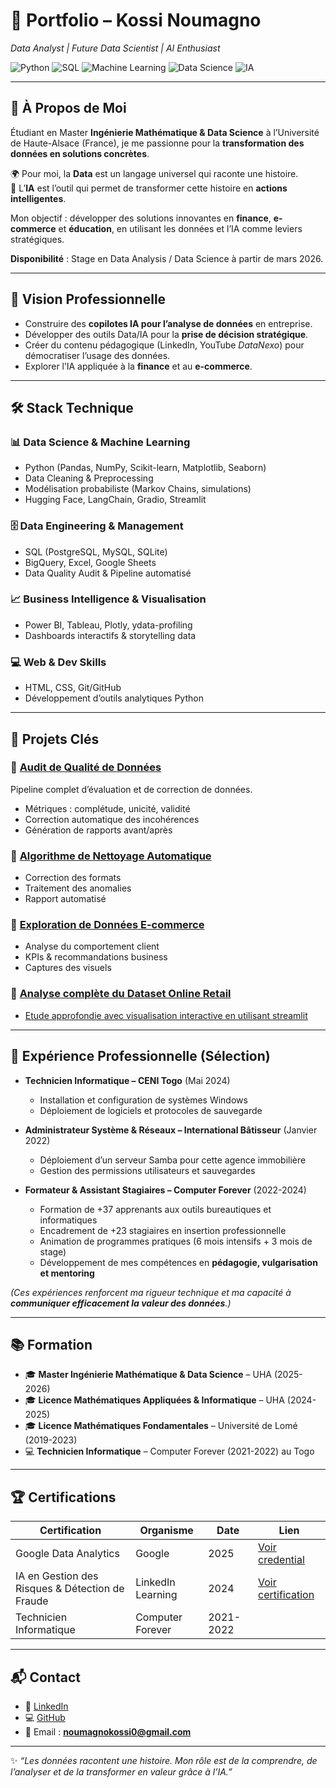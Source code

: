 # 🚀 Portfolio – Kossi Noumagno  
*Data Analyst | Future Data Scientist | AI Enthusiast*

![Python](https://img.shields.io/badge/Python-Expert-green) 
![SQL](https://img.shields.io/badge/SQL-Advanced-blue) 
![Machine Learning](https://img.shields.io/badge/Machine-Learning-orange) 
![Data Science](https://img.shields.io/badge/Data-Science-purple)
![IA](https://img.shields.io/badge/Intelligence-Artificielle-red)

---

## 👋 À Propos de Moi  

Étudiant en Master **Ingénierie Mathématique & Data Science** à l’Université de Haute-Alsace (France), je me passionne pour la **transformation des données en solutions concrètes**.  

🌍 Pour moi, la **Data** est un langage universel qui raconte une histoire.  
🤖 L’**IA** est l’outil qui permet de transformer cette histoire en **actions intelligentes**.  

Mon objectif : développer des solutions innovantes en **finance**, **e-commerce** et **éducation**, en utilisant les données et l’IA comme leviers stratégiques.  

**Disponibilité** : Stage en Data Analysis / Data Science à partir de mars 2026.  

---

## 🎯 Vision Professionnelle  

- Construire des **copilotes IA pour l’analyse de données** en entreprise.  
- Développer des outils Data/IA pour la **prise de décision stratégique**.  
- Créer du contenu pédagogique (LinkedIn, YouTube *DataNexo*) pour démocratiser l’usage des données.  
- Explorer l’IA appliquée à la **finance** et au **e-commerce**.  

---

## 🛠️ Stack Technique  

### 📊 Data Science & Machine Learning  
- Python (Pandas, NumPy, Scikit-learn, Matplotlib, Seaborn)  
- Data Cleaning & Preprocessing  
- Modélisation probabiliste (Markov Chains, simulations)  
- Hugging Face, LangChain, Gradio, Streamlit  

### 🗄️ Data Engineering & Management  
- SQL (PostgreSQL, MySQL, SQLite)  
- BigQuery, Excel, Google Sheets  
- Data Quality Audit & Pipeline automatisé  

### 📈 Business Intelligence & Visualisation  
- Power BI, Tableau, Plotly, ydata-profiling  
- Dashboards interactifs & storytelling data  

### 💻 Web & Dev Skills  
- HTML, CSS, Git/GitHub  
- Développement d’outils analytiques Python  

---

## 📂 Projets Clés  

### 🔹 [Audit de Qualité de Données](https://dave-kossi.github.io/Data-Quality-Audit-and-Cleaning-Pipeline)  
Pipeline complet d’évaluation et de correction de données.  
- Métriques : complétude, unicité, validité  
- Correction automatique des incohérences  
- Génération de rapports avant/après  

### 🔹 [Algorithme de Nettoyage Automatique](https://github.com/Dave-kossi/Cleanning_Algorithm)  
- Correction des formats  
- Traitement des anomalies  
- Rapport automatisé  

### 🔹 [Exploration de Données E-commerce](https://github.com/Dave-kossi/analyse_produits_e-commerce)  
- Analyse du comportement client  
- KPIs & recommandations business  
- Captures des visuels
### 🔹 [Analyse complète du Dataset Online Retail](https://github.com/Dave-kossi/Online_Retail_Project)
- [Etude approfondie avec visualisation interactive en utilisant streamlit](https://onlineretailproject-n4u86pch6tfkxqdhtaceco.streamlit.app/)
---

## 💼 Expérience Professionnelle (Sélection)  

- **Technicien Informatique – CENI Togo** (Mai 2024)  
  - Installation et configuration de systèmes Windows  
  - Déploiement de logiciels et protocoles de sauvegarde  

- **Administrateur Système & Réseaux – International Bâtisseur** (Janvier 2022)  
  - Déploiement d’un serveur Samba pour cette agence immobilière  
  - Gestion des permissions utilisateurs et sauvegardes  

- **Formateur & Assistant Stagiaires – Computer Forever** (2022-2024)  
  - Formation de +37 apprenants aux outils bureautiques et informatiques  
  - Encadrement de +23 stagiaires en insertion professionnelle  
  - Animation de programmes pratiques (6 mois intensifs + 3 mois de stage)  
  - Développement de mes compétences en **pédagogie, vulgarisation et mentoring**  

*(Ces expériences renforcent ma rigueur technique et ma capacité à **communiquer efficacement la valeur des données**.)*  

---

## 📚 Formation  

- 🎓 **Master Ingénierie Mathématique & Data Science** – UHA (2025-2026)  
- 🎓 **Licence Mathématiques Appliquées & Informatique** – UHA (2024-2025)  
- 🎓 **Licence Mathématiques Fondamentales** – Université de Lomé (2019-2023)  
- 💻 **Technicien Informatique** – Computer Forever (2021-2022) au Togo

---

## 🏆 Certifications  

| Certification | Organisme | Date | Lien |
|--------------|-----------|------|------|
| Google Data Analytics | Google | 2025 | [Voir credential](https://www.credly.com/go/z8jvmhQk) |
| IA en Gestion des Risques & Détection de Fraude | LinkedIn Learning | 2024 | [Voir certification](https://www.linkedin.com/learning/certificates/3a690c5dc1b03756950689895f23ba3bd268a4a70bf1594bed9693ced87d0cc4) |
| Technicien Informatique | Computer Forever | 2021-2022|  |

---

## 📬 Contact  

- 🔗 [LinkedIn](https://www.linkedin.com/in/kossi-noumagno)  
- 💻 [GitHub](https://github.com/Dave-kossi)  
- 📧 Email : **noumagnokossi0@gmail.com**  

---

✨ *“Les données racontent une histoire. Mon rôle est de la comprendre, de l’analyser et de la transformer en valeur grâce à l’IA.”*  
